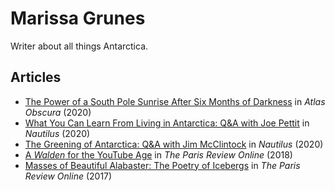 # Marissa Grunes

Writer about all things Antarctica. 

## Articles
* [The Power of a South Pole Sunrise After Six Months of Darkness](https://www.atlasobscura.com/articles/south-pole-sunrise-summer-antarctica) in _Atlas Obscura_ (2020)
* [What You Can Learn From Living in Antarctica: Q&A with Joe Pettit](http://nautil.us/issue/92/frontiers/what-you-can-learn-from-living-in-antarctica) in _Nautilus_ (2020) 
* [The Greening of Antarctica: Q&A with Jim McClintock](http://nautil.us/issue/90/something-green/the-greening-of-antarctica) in _Nautilus_ (2020)
* [A _Walden_ for the YouTube Age](https://www.theparisreview.org/blog/2018/02/06/walden-youtube-age/) in _The Paris Review Online_ (2018)
* [Masses of Beautiful Alabaster: The Poetry of Icebergs](https://www.theparisreview.org/blog/2017/07/20/masses-of-beautiful-alabaster/) in _The Paris Review Online_ (2017)


